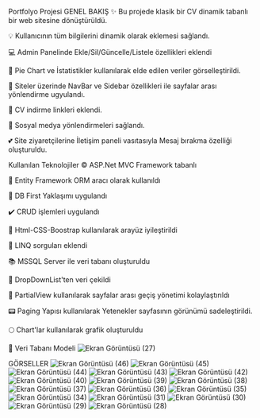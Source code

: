 Portfolyo Projesi
GENEL BAKIŞ
✨ Bu projede klasik bir CV dinamik tabanlı bir web sitesine dönüştürüldü.

💡 Kullanıcının tüm bilgilerini dinamik olarak eklemesi sağlandı.

💻 Admin Panelinde Ekle/Sil/Güncelle/Listele özellikleri eklendi

🥮 Pie Chart ve İstatistikler kullanılarak elde edilen veriler görselleştirildi.

📑 Siteler üzerinde NavBar ve Sidebar özellikleri ile sayfalar arası yönlendirme ugyulandı.

📎 CV indirme linkleri eklendi.

📍 Sosyal medya yönlendirmeleri sağlandı.

💕 Site ziyaretçilerine İletişim paneli vasıtasıyla Mesaj bırakma özelliği oluşturuldu.

Kullanılan Teknolojiler
©️ ASP.Net MVC Framework tabanlı

🔎 Entity Framework ORM aracı olarak kullanıldı

💯 DB First Yaklaşımı uygulandı

✔️ CRUD işlemleri uygulandı

🎪 Html-CSS-Boostrap kullanılarak arayüz iyileştirildi

🚀 LINQ sorguları eklendi

📚 MSSQL Server ile veri tabanı oluşturuldu

🔅 DropDownList'ten veri çekildi

🔨 PartialView kullanılarak sayfalar arası geçiş yönetimi kolaylaştırıldı

📟 Paging Yapısı kullanılarak Yetenekler sayfasının görünümü sadeleştirildi.

🌕 Chart'lar kullanılarak grafik oluşturuldu

🎉 Veri Tabanı Modeli
![Ekran Görüntüsü (27)](https://github.com/user-attachments/assets/e9fe9665-6b9c-495d-a930-a0de00c05fb6)

GÖRSELLER
![Ekran Görüntüsü (46)](https://github.com/user-attachments/assets/bd495b2b-096b-43c9-8f8b-b7b5ef9f7ba7)
![Ekran Görüntüsü (45)](https://github.com/user-attachments/assets/cfb70853-3d5a-40f1-a396-20fa2e1a1042)
![Ekran Görüntüsü (44)](https://github.com/user-attachments/assets/a153a951-9e99-4659-9d37-e66def74db9d)
![Ekran Görüntüsü (43)](https://github.com/user-attachments/assets/e9c3ff11-7434-4cf1-8a98-9b322a019f86)
![Ekran Görüntüsü (42)](https://github.com/user-attachments/assets/bc131c2f-6a66-43cd-ab0c-aa1440b792bc)
![Ekran Görüntüsü (40)](https://github.com/user-attachments/assets/ea7a500f-6b96-4696-b6f6-7f65889a0d91)
![Ekran Görüntüsü (39)](https://github.com/user-attachments/assets/baa3f7cc-fe0f-4838-86b1-a75dc8e8ad9c)
![Ekran Görüntüsü (38)](https://github.com/user-attachments/assets/f2da5005-621f-4823-bce4-b81b66f93586)
![Ekran Görüntüsü (37)](https://github.com/user-attachments/assets/ef8ca641-3308-4a7a-8c76-e4a9fa9548ac)
![Ekran Görüntüsü (36)](https://github.com/user-attachments/assets/23351639-7bf3-43c2-8fc8-a8092cd09a50)
![Ekran Görüntüsü (35)](https://github.com/user-attachments/assets/8e0a5255-eb61-4f7e-a76a-ffa9abacc0f4)
![Ekran Görüntüsü (34)](https://github.com/user-attachments/assets/34894ba7-8216-4482-9420-d3c4cfa5c278)
![Ekran Görüntüsü (31)](https://github.com/user-attachments/assets/50b960cc-b50b-4753-9f77-7093126c1d66)
![Ekran Görüntüsü (30)](https://github.com/user-attachments/assets/32218344-d7de-460f-83ef-58ce13239832)
![Ekran Görüntüsü (29)](https://github.com/user-attachments/assets/26e00e94-8095-493f-94b3-ed86e6c82cb4)
![Ekran Görüntüsü (28)](https://github.com/user-attachments/assets/b151e1c3-6759-4f9b-ad5c-e4f219751e0f)




